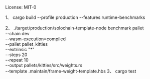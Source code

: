License: MIT-0

1、
cargo build --profile production --features runtime-benchmarks

2、
./target/production/solochain-template-node benchmark pallet \
--chain dev \
--wasm-execution=compiled \
--pallet pallet_kitties \
--extrinsic "*" \
--steps 20 \
--repeat 10 \
--output pallets/kitties/src/weights.rs \
--template .maintain/frame-weight-template.hbs
3、
cargo test
